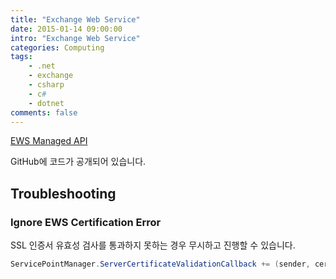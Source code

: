 ```yaml
---
title: "Exchange Web Service"
date: 2015-01-14 09:00:00
intro: "Exchange Web Service"
categories: Computing
tags:
    - .net
    - exchange
    - csharp
    - c#
    - dotnet
comments: false
---
```


[EWS Managed API](https://github.com/OfficeDev/ews-managed-api/)

GitHub에 코드가 공개되어 있습니다.

## Troubleshooting

### Ignore EWS Certification Error

SSL 인증서 유효성 검사를 통과하지 못하는 경우 무시하고 진행할 수 있습니다.

```csharp
ServicePointManager.ServerCertificateValidationCallback += (sender, cert, chain, sslPolicyErrors) => true;
```
